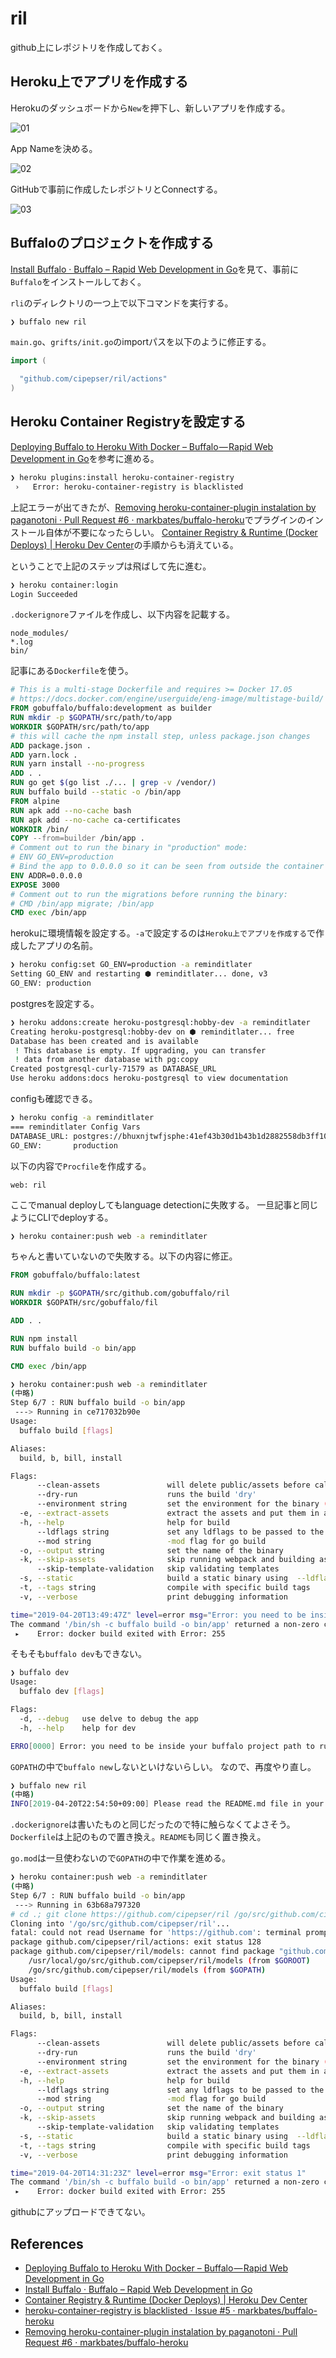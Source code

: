 # ril

github上にレポジトリを作成しておく。

## Heroku上でアプリを作成する

Herokuのダッシュボードから`New`を押下し、新しいアプリを作成する。

![01](https://github.com/cipepser/ril/blob/master/img/01.png)

App Nameを決める。

![02](https://github.com/cipepser/ril/blob/master/img/02.png)

GitHubで事前に作成したレポジトリとConnectする。

![03](https://github.com/cipepser/ril/blob/master/img/03.png)

## Buffaloのプロジェクトを作成する

[Install Buffalo · Buffalo – Rapid Web Development in Go](https://gobuffalo.io/en/docs/getting-started/installation)を見て、事前に`Buffalo`をインストールしておく。

`rli`のディレクトリの一つ上で以下コマンドを実行する。

```sh
❯ buffalo new ril
```

`main.go`、`grifts/init.go`のimportパスを以下のように修正する。

```go
import (

  "github.com/cipepser/ril/actions"
)
```


## Heroku Container Registryを設定する

[Deploying Buffalo to Heroku With Docker – Buffalo — Rapid Web Development in Go](https://blog.gobuffalo.io/deploying-buffalo-to-heroku-with-docker-adafa4afdd6f)を参考に進める。

```sh
❯ heroku plugins:install heroku-container-registry
 ›   Error: heroku-container-registry is blacklisted
```

上記エラーが出てきたが、[Removing heroku\-container\-plugin instalation by paganotoni · Pull Request \#6 · markbates/buffalo\-heroku](https://github.com/markbates/buffalo-heroku/pull/6)でプラグインのインストール自体が不要になったらしい。
[Container Registry & Runtime \(Docker Deploys\) \| Heroku Dev Center](https://devcenter.heroku.com/articles/container-registry-and-runtime)の手順からも消えている。

ということで上記のステップは飛ばして先に進む。

```sh
❯ heroku container:login
Login Succeeded
```

`.dockerignore`ファイルを作成し、以下内容を記載する。

```
node_modules/
*.log
bin/
```

記事にある`Dockerfile`を使う。

```Dockerfile
# This is a multi-stage Dockerfile and requires >= Docker 17.05
# https://docs.docker.com/engine/userguide/eng-image/multistage-build/
FROM gobuffalo/buffalo:development as builder
RUN mkdir -p $GOPATH/src/path/to/app
WORKDIR $GOPATH/src/path/to/app
# this will cache the npm install step, unless package.json changes
ADD package.json .
ADD yarn.lock .
RUN yarn install --no-progress
ADD . .
RUN go get $(go list ./... | grep -v /vendor/)
RUN buffalo build --static -o /bin/app
FROM alpine
RUN apk add --no-cache bash
RUN apk add --no-cache ca-certificates
WORKDIR /bin/
COPY --from=builder /bin/app .
# Comment out to run the binary in "production" mode:
# ENV GO_ENV=production
# Bind the app to 0.0.0.0 so it can be seen from outside the container
ENV ADDR=0.0.0.0
EXPOSE 3000
# Comment out to run the migrations before running the binary:
# CMD /bin/app migrate; /bin/app
CMD exec /bin/app
```

herokuに環境情報を設定する。`-a`で設定するのは`Heroku上でアプリを作成する`で作成したアプリの名前。

```sh
❯ heroku config:set GO_ENV=production -a reminditlater
Setting GO_ENV and restarting ⬢ reminditlater... done, v3
GO_ENV: production
```

postgresを設定する。

```sh
❯ heroku addons:create heroku-postgresql:hobby-dev -a reminditlater
Creating heroku-postgresql:hobby-dev on ⬢ reminditlater... free
Database has been created and is available
 ! This database is empty. If upgrading, you can transfer
 ! data from another database with pg:copy
Created postgresql-curly-71579 as DATABASE_URL
Use heroku addons:docs heroku-postgresql to view documentation
```

configも確認できる。

```sh
❯ heroku config -a reminditlater
=== reminditlater Config Vars
DATABASE_URL: postgres://bhuxnjtwfjsphe:41ef43b30d1b43b1d2882558db3ff100724d4c0733c46e92bd909f1d0d458318@ec2-50-17-246-114.compute-1.amazonaws.com:5432/d68cu7pfm7hsdh
GO_ENV:       production
```

以下の内容で`Procfile`を作成する。

```
web: ril
```

ここでmanual deployしてもlanguage detectionに失敗する。
一旦記事と同じようにCLIでdeployする。

```sh
❯ heroku container:push web -a reminditlater
```

ちゃんと書いていないので失敗する。以下の内容に修正。

```Dockerfile
FROM gobuffalo/buffalo:latest

RUN mkdir -p $GOPATH/src/github.com/gobuffalo/ril
WORKDIR $GOPATH/src/gobuffalo/fil

ADD . .

RUN npm install
RUN buffalo build -o bin/app

CMD exec /bin/app
```

```sh
❯ heroku container:push web -a reminditlater
(中略)
Step 6/7 : RUN buffalo build -o bin/app
 ---> Running in ce717032b90e
Usage:
  buffalo build [flags]

Aliases:
  build, b, bill, install

Flags:
      --clean-assets               will delete public/assets before calling webpack
      --dry-run                    runs the build 'dry'
      --environment string         set the environment for the binary (default "development")
  -e, --extract-assets             extract the assets and put them in a distinct archive
  -h, --help                       help for build
      --ldflags string             set any ldflags to be passed to the go build
      --mod string                 -mod flag for go build
  -o, --output string              set the name of the binary
  -k, --skip-assets                skip running webpack and building assets
      --skip-template-validation   skip validating templates
  -s, --static                     build a static binary using  --ldflags '-linkmode external -extldflags "-static"'
  -t, --tags string                compile with specific build tags
  -v, --verbose                    print debugging information

time="2019-04-20T13:49:47Z" level=error msg="Error: you need to be inside your buffalo project path to run this command"
The command '/bin/sh -c buffalo build -o bin/app' returned a non-zero code: 255
 ▸    Error: docker build exited with Error: 255
```

そもそも`buffalo dev`もできない。

```sh
❯ buffalo dev
Usage:
  buffalo dev [flags]

Flags:
  -d, --debug   use delve to debug the app
  -h, --help    help for dev

ERRO[0000] Error: you need to be inside your buffalo project path to run this command
```

`GOPATH`の中で`buffalo new`しないといけないらしい。
なので、再度やり直し。

```sh
❯ buffalo new ril
(中略)
INFO[2019-04-20T22:54:50+09:00] Please read the README.md file in your new application for next steps on running your application.
```

`.dockerignore`は書いたものと同じだったので特に触らなくてよさそう。
`Dockerfile`は上記のもので置き換え。`README`も同じく置き換え。

`go.mod`は一旦使わないので`GOPATH`の中で作業を進める。

```sh
❯ heroku container:push web -a reminditlater
(中略)
Step 6/7 : RUN buffalo build -o bin/app
 ---> Running in 63b68a797320
# cd .; git clone https://github.com/cipepser/ril /go/src/github.com/cipepser/ril
Cloning into '/go/src/github.com/cipepser/ril'...
fatal: could not read Username for 'https://github.com': terminal prompts disabled
package github.com/cipepser/ril/actions: exit status 128
package github.com/cipepser/ril/models: cannot find package "github.com/cipepser/ril/models" in any of:
	/usr/local/go/src/github.com/cipepser/ril/models (from $GOROOT)
	/go/src/github.com/cipepser/ril/models (from $GOPATH)
Usage:
  buffalo build [flags]

Aliases:
  build, b, bill, install

Flags:
      --clean-assets               will delete public/assets before calling webpack
      --dry-run                    runs the build 'dry'
      --environment string         set the environment for the binary (default "development")
  -e, --extract-assets             extract the assets and put them in a distinct archive
  -h, --help                       help for build
      --ldflags string             set any ldflags to be passed to the go build
      --mod string                 -mod flag for go build
  -o, --output string              set the name of the binary
  -k, --skip-assets                skip running webpack and building assets
      --skip-template-validation   skip validating templates
  -s, --static                     build a static binary using  --ldflags '-linkmode external -extldflags "-static"'
  -t, --tags string                compile with specific build tags
  -v, --verbose                    print debugging information

time="2019-04-20T14:31:23Z" level=error msg="Error: exit status 1"
The command '/bin/sh -c buffalo build -o bin/app' returned a non-zero code: 255
 ▸    Error: docker build exited with Error: 255
```

githubにアップロードできてない。

## References
- [Deploying Buffalo to Heroku With Docker – Buffalo — Rapid Web Development in Go](https://blog.gobuffalo.io/deploying-buffalo-to-heroku-with-docker-adafa4afdd6f)
- [Install Buffalo · Buffalo – Rapid Web Development in Go](https://gobuffalo.io/en/docs/getting-started/installation)
- [Container Registry & Runtime \(Docker Deploys\) \| Heroku Dev Center](https://devcenter.heroku.com/articles/container-registry-and-runtime)
- [heroku\-container\-registry is blacklisted · Issue \#5 · markbates/buffalo\-heroku](https://github.com/markbates/buffalo-heroku/issues/5)
- [Removing heroku\-container\-plugin instalation by paganotoni · Pull Request \#6 · markbates/buffalo\-heroku](https://github.com/markbates/buffalo-heroku/pull/6)